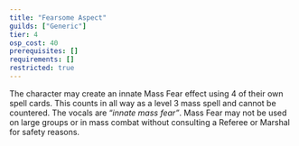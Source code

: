 ```yaml
---
title: "Fearsome Aspect"
guilds: ["Generic"]
tier: 4
osp_cost: 40
prerequisites: []
requirements: []
restricted: true
---
```

The character may create an innate Mass Fear effect using 4 of their own spell cards. This counts in all way as a level 3 mass spell and cannot be countered. The vocals are “*innate mass fear”*. Mass Fear may not be used on large groups or in mass combat without consulting a Referee or Marshal for safety reasons.
